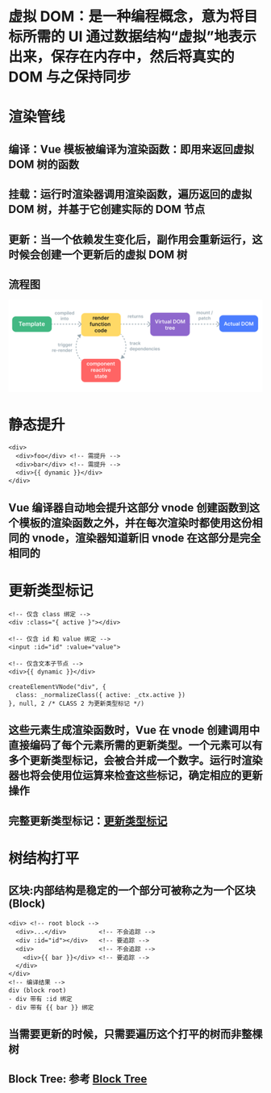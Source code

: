 # 虚拟 DOM：是一种编程概念，意为将目标所需的 UI 通过数据结构“虚拟”地表示出来，保存在内存中，然后将真实的 DOM 与之保持同步
# 渲染管线
## 编译：Vue 模板被编译为渲染函数：即用来返回虚拟 DOM 树的函数
## 挂载：运行时渲染器调用渲染函数，遍历返回的虚拟 DOM 树，并基于它创建实际的 DOM 节点
## 更新：当一个依赖发生变化后，副作用会重新运行，这时候会创建一个更新后的虚拟 DOM 树
## 流程图
<img src='./render-pipeline.png' />

# 静态提升
```
<div>
  <div>foo</div> <!-- 需提升 -->
  <div>bar</div> <!-- 需提升 -->
  <div>{{ dynamic }}</div>
</div>
```
## Vue 编译器自动地会提升这部分 vnode 创建函数到这个模板的渲染函数之外，并在每次渲染时都使用这份相同的 vnode，渲染器知道新旧 vnode 在这部分是完全相同的

# 更新类型标记
```
<!-- 仅含 class 绑定 -->
<div :class="{ active }"></div>

<!-- 仅含 id 和 value 绑定 -->
<input :id="id" :value="value">

<!-- 仅含文本子节点 -->
<div>{{ dynamic }}</div>

```
```
createElementVNode("div", {
  class: _normalizeClass({ active: _ctx.active })
}, null, 2 /* CLASS 2 为更新类型标记 */)

```
## 这些元素生成渲染函数时，Vue 在 vnode 创建调用中直接编码了每个元素所需的更新类型。一个元素可以有多个更新类型标记，会被合并成一个数字。运行时渲染器也将会使用位运算来检查这些标记，确定相应的更新操作
## 完整更新类型标记：<a href='https://github.com/vuejs/core/blob/main/packages/shared/src/patchFlags.ts'>更新类型标记</a>

# 树结构打平 
## 区块:内部结构是稳定的一个部分可被称之为一个区块(Block)
```
<div> <!-- root block -->
  <div>...</div>         <!-- 不会追踪 -->
  <div :id="id"></div>   <!-- 要追踪 -->
  <div>                  <!-- 不会追踪 -->
    <div>{{ bar }}</div> <!-- 要追踪 -->
  </div>
</div>
<!-- 编译结果 -->
div (block root)
- div 带有 :id 绑定
- div 带有 {{ bar }} 绑定

```
## 当需要更新的时候，只需要遍历这个打平的树而非整棵树

## Block Tree: 参考 <a href='./Block Tree.md'>Block Tree</a>